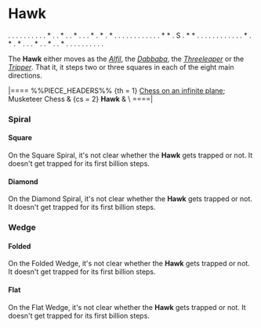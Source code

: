 # Hawk

<div class = "movement">
. . . . . . . . .
. * . . * . . * .
. . * . * . * . .
. . . . . . . . .
. * * . S . * * .
. . . . . . . . .
. . * . * . * . .
. * . . * . . * .
. . . . . . . . .
</div>

The **Hawk** either moves as the [*Alfil*](alfil.html),
the [*Dabbaba*](dabbaba.html), the [*Threeleaper*](threeleaper.html)
or the [*Tripper*](tripper.html).
That it, it steps two or three squares in each of the eight main
directions.

|====
%%PIECE_HEADERS%%
  {th = 1}  [Chess on an infinite plane](#wiki:Infinite_chess#Variations);
            Musketeer Chess
& {cs = 2}  **Hawk**
&           \\
====|

### Spiral

#### Square

On the Square Spiral, it's not clear whether the **Hawk** gets trapped
or not. It doesn't get trapped for its first billion steps.

#### Diamond

On the Diamond Spiral, it's not clear whether the **Hawk** gets trapped
or not. It doesn't get trapped for its first billion steps.

### Wedge

#### Folded

On the Folded Wedge, it's not clear whether the **Hawk** gets trapped
or not. It doesn't get trapped for its first billion steps.

#### Flat

On the Flat Wedge, it's not clear whether the **Hawk** gets trapped
or not. It doesn't get trapped for its first billion steps.
